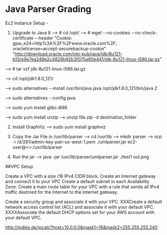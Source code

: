# Java Parser Grading

Ec2 Instance Setup -

1) Upgrade to Java 8
--> # cd /opt/
--> # wget --no-cookies --no-check-certificate --header "Cookie: gpw_e24=http%3A%2F%2Fwww.oracle.com%2F; oraclelicense=accept-securebackup-cookie" "http://download.oracle.com/otn-pub/java/jdk/8u121-b13/e9e7ea248e2c4826b92b3f075a80e441/jdk-8u121-linux-i586.tar.gz"

--> # tar xzf jdk-8u121-linux-i586.tar.gz

--> cd /opt/jdk1.8.0_121/

--> sudo alternatives --install /usr/bin/java java /opt/jdk1.8.0_121/bin/java 2

--> sudo alternatives --config java

--> sudo yum install glibc.i686

--> sudo yum install unzip --> unzip file.zip -d destination_folder

2) Install GraphViz 
--> sudo yum install graphviz

3) Copy the Jar File in /usr/lib/parser
--> cd /usr/lib
--> mkdir parser
--> scp -i /d/281/admin-key-pair-us-west-1.pem ./umlparser.jar ec2-user@<<server>>:/usr/lib/parser

4) Run the jar
--> java -jar /usr/lib/parser/umlparser.jar ./test1 out.png

##VPC Setup

Create a VPC with a size /16 IPv4 CIDR block.
Create an Internet gateway and connect it to your VPC
Create a default subnet in each Availability Zone.
Create a main route table for your VPC with a rule that sends all IPv4 traffic destined for the Internet to the Internet gateway.

Create a security group and associate it with your VPC.
XXXCreate a default network access control list (ACL) and associate it with your default VPC.
XXXXAssociate the default DHCP options set for your AWS account with your default VPC.

http://jodies.de/ipcalc?host=10.0.0.0&mask1=16&mask2=255.255.255.240



